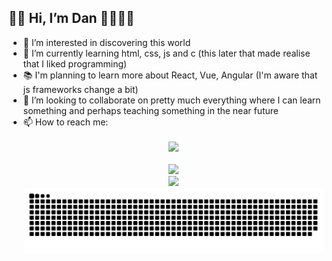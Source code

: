 ## 👋🏾 Hi, I’m Dan 🏳️‍⚧️🏳️‍🌈

- 👀 I’m interested in discovering this world
- 🌱 I’m currently learning html, css, js and c (this later that made realise that I liked programming)
- 📚 I'm planning to learn more about React, Vue, Angular (I'm aware that js frameworks change a bit)
- 💞️ I’m looking to collaborate on pretty much everything where I can learn something and perhaps teaching something in the near future
- 📫 How to reach me: 
    <br><br>
    <div align="center">
        <a href="https://www.linkedin.com/in/dan-vi-790252218" target="_blank"><img src="https://img.shields.io/badge/-LinkedIn-%230077B5?style=for-the-badge&logo=linkedin&logoColor=white" target="_blank"></a>
    </div>
    <br/>
    <div align="center">
       <a href="https://github.com/dand-e">
       <img height="180em" src="https://github-readme-stats.vercel.app/api/top-langs/?username=dand-e&layout=compact&langs_count=7&theme=dark"/><br/>
       <img height="180em" src="https://github-readme-stats.vercel.app/api?username=dand-e&show_icons=true&theme=dark&include_all_commits=true&count_private=true"/>
    </div>
        <img src="https://github.com/dand-e/dand-e/blob/main/github-contribution-grid-snake.svg">
    
 <!---
dand-e/dand-e is a ✨ special ✨ repository because its `README.md` (this file) appears on your GitHub profile.
You can click the Preview link to take a look at your changes.
--->

